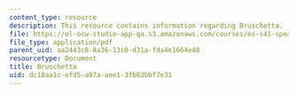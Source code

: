 ```yaml
---
content_type: resource
description: This resource contains information regarding Bruschetta.
file: https://ol-ocw-studio-app-qa.s3.amazonaws.com/courses/es-s41-speak-italian-with-your-mouth-full-spring-2012/dc18aa1cefd5a07aaee13fb83bbf7e31_MITES_S41S12_recipe_6c.pdf
file_type: application/pdf
parent_uid: aa2443c8-8a36-13c0-d31a-fda4e1664e48
resourcetype: Document
title: Bruschetta
uid: dc18aa1c-efd5-a07a-aee1-3fb83bbf7e31
---
```

